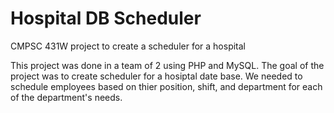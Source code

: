 # Hospital DB Scheduler
 CMPSC 431W project to create a scheduler for a hospital

This project was done in a team of 2 using PHP and MySQL. The goal of the project was to create scheduler for a hosiptal date
base. We needed to schedule employees based on thier position, shift, and department for each of the department's needs.
